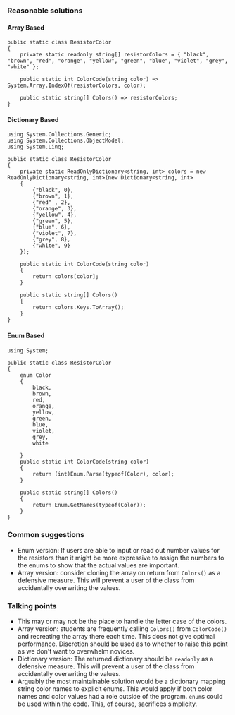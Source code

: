 ### Reasonable solutions
#### Array Based
``` 
public static class ResistorColor
{
    private static readonly string[] resistorColors = { "black", "brown", "red", "orange", "yellow", "green", "blue", "violet", "grey", "white" };

    public static int ColorCode(string color) => System.Array.IndexOf(resistorColors, color);

    public static string[] Colors() => resistorColors;
}
```
#### Dictionary Based
```
﻿using System.Collections.Generic;
using System.Collections.ObjectModel;
using System.Linq;
  
public static class ResistorColor
{
    private static ReadOnlyDictionary<string, int> colors = new ReadOnlyDictionary<string, int>(new Dictionary<string, int>
    {
        {"black", 0},
        {"brown", 1},
        {"red" , 2},
        {"orange", 3},
        {"yellow", 4},
        {"green", 5},
        {"blue", 6},
        {"violet", 7},
        {"grey", 8},
        {"white", 9}
    });
 
    public static int ColorCode(string color)
    {
        return colors[color];
    }
 
    public static string[] Colors()
    {
        return colors.Keys.ToArray();
    }
}
```
#### Enum Based
```
using System;

public static class ResistorColor
{
    enum Color
    {
        black,
        brown,
        red,
        orange,
        yellow,
        green,
        blue,
        violet,
        grey,
        white
        
    }
    public static int ColorCode(string color)
    {
        return (int)Enum.Parse(typeof(Color), color);
    }

    public static string[] Colors()
    {
        return Enum.GetNames(typeof(Color));        
    }
}
```
### Common suggestions
* Enum version: If users are able to input or read out number values for the
resistors than it might be more expressive to assign the numbers to
the enums to show that the actual values are important. 
* Array version: consider cloning the array on return from `Colors()` as
a defensive measure. This will prevent a user of the class from
accidentally overwriting the values.
### Talking points
* This may or may not be the place to handle the letter case of the colors.
* Array version: students are frequently calling `Colors()` from
`ColorCode()` and recreating the array there each time. This does not 
give optimal performance. Discretion should be used as to whether to raise this point
as we don't want to overwhelm novices.
* Dictionary version: The returned dictionary should be `readonly` as 
a defensive measure. This will prevent a user of the class from
accidentally overwriting the values.
* Arguably the most maintainable solution would be a dictionary mapping
string color names to explicit enums. This would apply if both color
names and color values had a role outside of the program. `enum`s could 
be used within the code. This, of course, sacrifices simplicity. 
